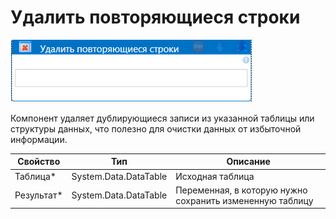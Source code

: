 # Удалить повторяющиеся строки

![](<../../../../.gitbook/assets/Удалить повторяющиеся строки.png>)


Компонент удаляет дублирующиеся записи из указанной таблицы или структуры данных, что полезно для очистки данных от избыточной информации.

| Свойство             | Тип                   | Описание                                      |
| -------------------- | --------------------- | --------------------------------------------- |
| Таблица\*            | System.Data.DataTable | Исходная таблица                              |
| Результат\*          | System.Data.DataTable | Переменная, в которую нужно сохранить измененную таблицу |

